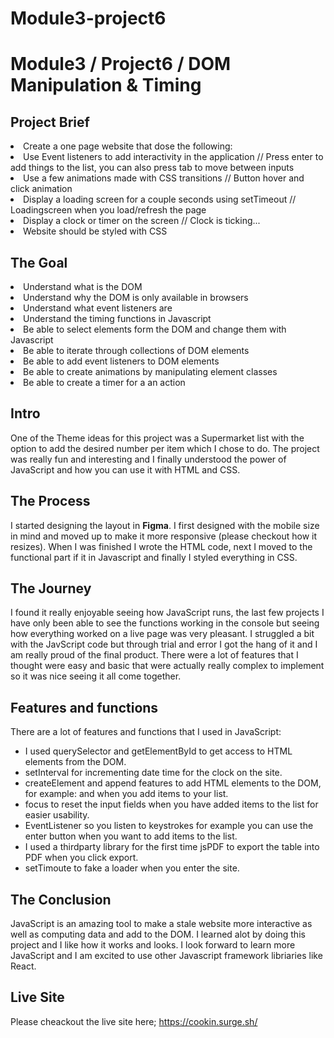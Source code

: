 # Module3-project6

# Module3 / Project6 / DOM Manipulation & Timing

## Project Brief
<li>Create a one page website that dose the following: </li>
<li>Use Event listeners to add interactivity in the application // Press enter to add things to the list, you can also press tab to move between inputs</li>
<li>Use a few animations made with CSS transitions // Button hover and click animation</li>
<li>Display a loading screen for a couple seconds using setTimeout // Loadingscreen when you load/refresh the page</li>
<li>Display a clock or timer on the screen  // Clock is ticking...</li>
<li>Website should be styled with CSS</li>


## The Goal

<li>Understand what is the DOM</li>
<li>Understand why the DOM is only available in browsers</li>
<li>Understand what event listeners are</li>
<li>Understand the timing functions in Javascript</li>

<li>Be able to select elements form the DOM and change them with Javascript</li>
<li>Be able to iterate through collections of DOM elements</li>
<li>Be able to add event listeners to DOM elements</li>
<li>Be able to create animations by manipulating element classes</li>
<li>Be able to create a timer for a an action</li>


## Intro

One of the Theme ideas for this project was a Supermarket list with the option to add the desired number per item which I chose to do. The project was really fun and interesting and I finally understood the power of JavaScript and how you can use it with HTML and CSS.

## The Process

I started designing the layout in <strong>Figma</strong>. I first designed with the mobile size in mind and moved up to make it more responsive (please checkout how it resizes). When I was finished I wrote the HTML code, next I moved to the functional part if it in Javascript and finally I styled everything in CSS. 

## The Journey

I found it really enjoyable seeing how JavaScript runs, the last few projects I have only been able to see the functions working in the console but seeing how everything worked on a live page was very pleasant. I struggled a bit with the JavScript code but through trial and error I got the hang of it and I am really proud of the final product. There were a lot of features that I thought were easy and basic that were actually really complex to implement so it was nice seeing it all come together. 

## Features and functions

There are a lot of features and functions that I used in JavaScript:
* I used querySelector and getElementById to get access to HTML elements from the DOM.
* setInterval for incrementing date time for the clock on the site.
* createElement and append features to add HTML elements to the DOM, for example: <td> and <tr> when you add items to your list.
* focus to reset the input fields when you have added items to the list for easier usability.
* EventListener so you listen to keystrokes for example you can use the enter button when you want to add items to the list.
* I used a thirdparty library for the first time jsPDF to export the table into PDF when you click export.
* setTimoute to fake a loader when you enter the site.

## The Conclusion

JavaScript is an amazing tool to make a stale website more interactive as well as computing data and add to the DOM. I learned alot by doing this project and I like how it works and looks. I look forward to learn more JavaScript and I am excited to use other Javascript framework libriaries like React. 

## Live Site

Please cheackout the live site here;
https://cookin.surge.sh/
